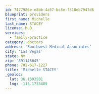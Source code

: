 ```yaml
---
id: 7477986e-e8bb-4a57-bc8e-f310eb7947d6
blueprint: providers
first_name: Michelle
last_name: STACEY
license: M.D.
services:
  - family-practice
category: doctors
address: 'Southwest Medical Associates'
city: 'Las Vegas'
state: NV
zip: '891145645'
phone: 702-617-1227
title: 'Michelle STACEY'
_geoloc:
  lat: 36.1593501
  lng: -115.1733489
---
```

